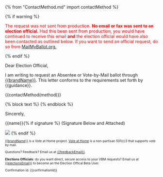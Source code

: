 {% from "ContactMethod.md" import contactMethod %}

{% if warning %}
<p style='color:red;'>
The request was not sent from production.  <b>No email or fax was sent to an election official.</b>  Had this been sent from production, you would have continued to receive this email <b>and</b> the election official would have also been contacted as outlined below.  If you want to send an official request, do so from <a href='https://MailMyBallot.org'>MailMyBallot.org.</a><p>
<p>

{% endif %}

Dear Election Official,

I am writing to request an Absentee or Vote-by-Mail ballot through [{{brandName}}]({{brandUrl}}).  This letter conforms to the requirements set forth by {{guidance}}.

{{contactMethod(method)}}

{% block text %}
{% endblock %}

Sincerely,

{{name}}{% if signature %} (Signature Below and Attached)

<img style='max-width: 400px;' src='cid:{{signatureFile}}'/>
{% endif %}

<font style='font-size:75%;'>

[{{brandName}}]({{brandUrl}}) is a Vote at Home project.
[Vote at Home](https://voteathome.org/) is a non-partisan 501(c)3 that supports vote by mail.

Questions? Feedback? Email us at [{{feedbackEmail}}](mailto:{{feedbackEmail}}).

**Elections Officials**: do you want direct, secure access to your VBM requests?  Email us at [{{electionsEmail}}](mailto:{{electionsEmail}}) to become an the Election Offical Beta User.

Confirmation id: {{confirmationId}}

</font>
